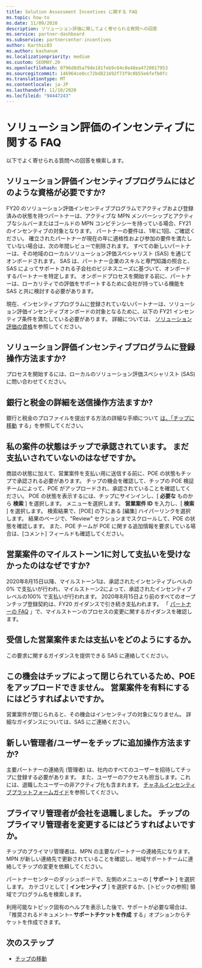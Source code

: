 ```yaml
---
title: Solution Assessment Incentives に関する FAQ
ms.topic: how-to
ms.date: 11/09/2020
description: ソリューション評価に関してよく寄せられる質問への回答
ms.service: partner-dashboard
ms.subservice: partnercenter-incentives
author: Karthic83
ms.author: kashanum
ms.localizationpriority: medium
ms.custom: SEOMAY.20
ms.openlocfilehash: 0796d8d5a79de181feb9c64c0e48ea4720817953
ms.sourcegitcommit: 146964ce0cc72bd821692f73f9c0b55e6fefb0fc
ms.translationtype: MT
ms.contentlocale: ja-JP
ms.lasthandoff: 11/10/2020
ms.locfileid: "94447243"
---
```

# <a name="solution-assessment-incentives-faq"></a>ソリューション評価のインセンティブに関する FAQ

以下でよく寄せられる質問への回答を検索します。

## <a name="what-are-the-eligibility-requirements-for-the-solution-assessment-incentive-program"></a>ソリューション評価インセンティブプログラムにはどのような資格が必要ですか?

FY20 のソリューション評価インセンティブプログラムでアクティブおよび登録済みの状態を持つパートナーは、アクティブな MPN メンバーシップとアクティブなシルバーまたはゴールドの MPN コンピテンシーを持っている場合、FY21 のインセンティブの対象となります。 パートナーの要件は、1年に1回、ご確認ください。  確立されたパートナーが現在の年に適格性および参加の要件を満たしていない場合は、次の年間レビューで削除されます。  すべての新しいパートナーは、その地域のローカルソリューション評価スペシャリスト (SAS) を通じてオンボードされます。  SAS は、パートナー企業のスキルと専門知識の照合と、SAS によってサポートされる子会社のビジネスニーズに基づいて、オンボードするパートナーを特定します。
オンボードプロセスを開始する前に、パートナーは、ローカリティでの評価をサポートするために会社が持っている機能を SAS と共に検討する必要があります。 

現在、インセンティブプログラムに登録されていないパートナーは、ソリューション評価インセンティブオンボードの対象となるために、以下の FY21 インセンティブ条件を満たしている必要があります。 詳細については、 [ソリューション評価の資格](chip-solutions-assessment-eligible.md)を参照してください。

## <a name="how-do-i-enroll-in-the-solution-assessments-incentive-program"></a>ソリューション評価インセンティブプログラムに登録操作方法ますか?

プロセスを開始するには、ローカルのソリューション評価スペシャリスト (SAS) に問い合わせてください。

## <a name="how-do-i-submit-my-bank-and-tax-details"></a>銀行と税金の詳細を送信操作方法ますか?

銀行と税金のプロファイルを提出する方法の詳細な手順について [は、「チップに移動](chip-intro.md) する」を参照してください。

## <a name="my-deal-status-has-been-approved-in-chip-why-hasnt-it-been-paid-yet"></a>私の案件の状態はチップで承認されています。 まだ支払いされていないのはなぜですか。

商談の状態に加えて、営業案件を支払い用に送信する前に、POE の状態もチップで承認される必要があります。 チップの機会を確認して、チップの POE 検証チームによって、POE がアップロードされ、承認されていることを確認してください。 POE の状態を表示するには、チップにサインインし、[ **必要な** ものから **検索** ] を選択します。 メニューを選択します。 **営業案件 ID** を入力し、[ **検索** ] を選択します。 検索結果で、[POE] の下にある [編集] ハイパーリンクを選択します。 結果のページで、"Review" セクションまでスクロールして、POE の状態を確認します。 また、POE チームが POE に関する追加情報を要求している場合は、[コメント] フィールドも確認してください。

## <a name="why-did-i-not-receive-any-payment-for-milestone-1-for-my-opportunity"></a>営業案件のマイルストーン1に対して支払いを受けなかったのはなぜですか?

2020年8月15日以降、マイルストーン1は、承認されたインセンティブレベルの0% で支払いが行われ、マイルストーン2によって、承認されたインセンティブレベルの100% で支払いが行われます。 2020年8月15日より前のすべてのオープンチップ登録契約は、FY20 ガイダンスで引き続き支払われます。 「 [パートナーの FAQ](https://assetsprod.microsoft.com/solution-assessment-incentive-program-faq.pdf) 」で、マイルストーンのプロセスの変更に関するガイダンスを確認します。

## <a name="how-to-i-dispute-an-opportunity-or-payment-i-received"></a>受信した営業案件または支払いをどのようにするか。

この要求に関するガイダンスを提供できる SAS に連絡してください。

## <a name="the-opportunity-is-closed-in-chip-which-is-preventing-me-from-uploading-poe-what-can-i-do-to-get-the-opportunity-paid"></a>この機会はチップによって閉じられているため、POE をアップロードできません。 営業案件を有料にするにはどうすればよいですか。

営業案件が閉じられると、その機会はインセンティブの対象になりません。 詳細なガイダンスについては、SAS にご連絡ください。

## <a name="how-do-i-add-a-new-adminuser-to-chip"></a>新しい管理者/ユーザーをチップに追加操作方法ますか?

主要パートナーの連絡先 (管理者) は、社内のすべてのユーザーを招待してチップに登録する必要があります。 また、ユーザーのアクセスも担当します。これには、退職したユーザーの非アクティブ化も含まれます。 [チャネルインセンティブプラットフォームガイド](chip-intro.md)を参照してください。

## <a name="the-primary-admin-has-left-our-company-how-do-we-change-my-primary-admin-in-chip"></a>プライマリ管理者が会社を退職しました。 チップのプライマリ管理者を変更するにはどうすればよいですか。

チップのプライマリ管理者は、MPN の主要なパートナーの連絡先になります。 MPN が新しい連絡先で更新されていることを確認し、地域サポートチームに連絡してチップの変更を依頼してください。

パートナーセンターのダッシュボードで、左側のメニューの [ **サポート** ] を選択します。 カテゴリとして [ **インセンティブ** ] を選択するか、[トピックの参照] 領域でプログラム名を検索します。

利用可能なトピック固有のヘルプを表示した後で、サポートが必要な場合は、「推奨されるドキュメント– **サポートチケットを作成** する」オプションからチケットを作成できます。

## <a name="next-steps"></a>次のステップ

- [チップの移動](chip-intro.md)

